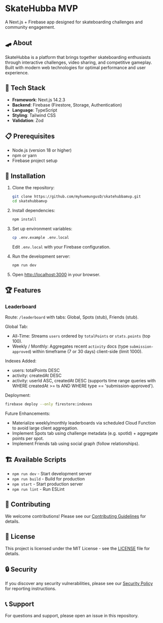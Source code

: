 # SkateHubba MVP

A Next.js + Firebase app designed for skateboarding challenges and community engagement.

## 🛹 About

SkateHubba is a platform that brings together skateboarding enthusiasts through interactive challenges, video sharing, and competitive gameplay. Built with modern web technologies for optimal performance and user experience.

## 🚀 Tech Stack

- **Framework**: Next.js 14.2.3
- **Backend**: Firebase (Firestore, Storage, Authentication)
- **Language**: TypeScript
- **Styling**: Tailwind CSS
- **Validation**: Zod

## 📋 Prerequisites

- Node.js (version 18 or higher)
- npm or yarn
- Firebase project setup

## 🔧 Installation

1. Clone the repository:
   ```bash
   git clone https://github.com/myhuemungusD/skatehubbamvp.git
   cd skatehubbamvp
   ```

2. Install dependencies:
   ```bash
   npm install
   ```

3. Set up environment variables:
   ```bash
   cp .env.example .env.local
   ```
   Edit `.env.local` with your Firebase configuration.

4. Run the development server:
   ```bash
   npm run dev
   ```

5. Open [http://localhost:3000](http://localhost:3000) in your browser.

## 🏆 Features

### Leaderboard

Route: `/leaderboard` with tabs: Global, Spots (stub), Friends (stub).

Global Tab:
- All-Time: Streams `users` ordered by `totalPoints` or `stats.points` (top 100).
- Weekly / Monthly: Aggregates recent `activity` docs (type `submission-approved`) within timeframe (7 or 30 days) client-side (limit 1000).

Indexes Added:
- users: totalPoints DESC
- activity: createdAt DESC
- activity: userId ASC, createdAt DESC (supports time range queries with WHERE createdAt >= ts AND WHERE type == 'submission-approved').

Deployment:
```bash
firebase deploy --only firestore:indexes
```

Future Enhancements:
- Materialize weekly/monthly leaderboards via scheduled Cloud Function to avoid large client aggregation.
- Implement Spots tab using challenge metadata (e.g. spotId) + aggregate points per spot.
- Implement Friends tab using social graph (follow relationships).

## 🏗️ Available Scripts

- `npm run dev` - Start development server
- `npm run build` - Build for production
- `npm start` - Start production server
- `npm run lint` - Run ESLint

## 🤝 Contributing

We welcome contributions! Please see our [Contributing Guidelines](CONTRIBUTING.md) for details.

## 📄 License

This project is licensed under the MIT License - see the [LICENSE](LICENSE) file for details.

## 🔒 Security

If you discover any security vulnerabilities, please see our [Security Policy](SECURITY.md) for reporting instructions.

## 📞 Support

For questions and support, please open an issue in this repository.
